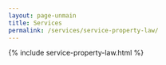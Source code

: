 ```yaml
---
layout: page-unmain
title: Services
permalink: /services/service-property-law/
---
```


{% include service-property-law.html %}